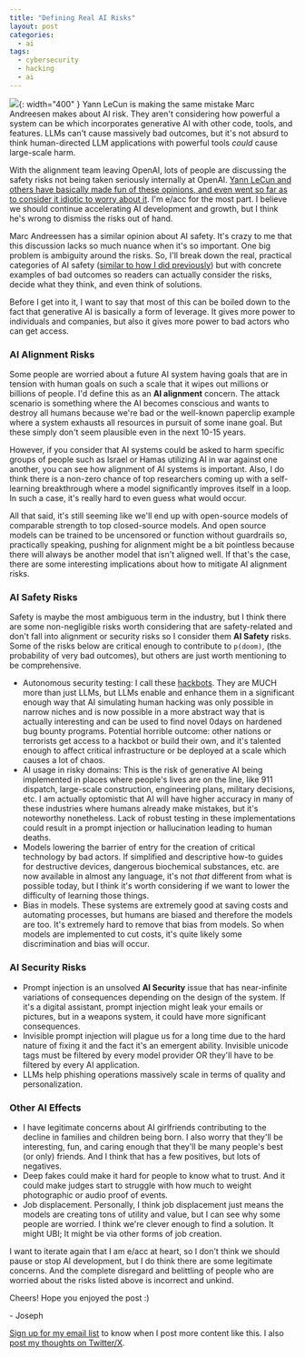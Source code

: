 ```yaml
---
title: "Defining Real AI Risks"
layout: post
categories:
  - ai
tags:
  - cybersecurity
  - hacking
  - ai
---
```

![](/assets/images/robot_mech.png){: width="400" }
Yann LeCun is making the same mistake Marc Andreesen makes about AI risk. They aren't considering how powerful a system can be which incorporates generative AI with other code, tools, and features. LLMs can't cause massively bad outcomes, but it's not absurd to think human-directed LLM applications with powerful tools _could_ cause large-scale harm.

With the alignment team leaving OpenAI, lots of people are discussing the safety risks not being taken seriously internally at OpenAI. [Yann LeCun and others have basically made fun of these opinions, and even went so far as to consider it idiotic to worry about it](https://x.com/ylecun/status/1791890883425570823). I'm e/acc for the most part. I believe we should continue accelerating AI development and growth, but I think he's wrong to dismiss the risks out of hand. 

Marc Andreessen has a similar opinion about AI safety. It's crazy to me that this discussion lacks so much nuance when it's so important. One big problem is ambiguity around the risks. So, I'll break down the real, practical categories of AI safety ([similar to how I did previously](/ai/2023/10/16/ai-security-terminology-issues.html)) but with concrete examples of bad outcomes so readers can actually consider the risks, decide what they think, and even think of solutions.

Before I get into it, I want to say that most of this can be boiled down to the fact that generative AI is basically a form of leverage. It gives more power to individuals and companies, but also it gives more power to bad actors who can get access.

### AI Alignment Risks

Some people are worried about a future AI system having goals that are in tension with human goals on such a scale that it wipes out millions or billions of people. I'd define this as an **AI alignment** concern. The attack scenario is something where the AI becomes conscious and wants to destroy all humans because we're bad or the well-known paperclip example where a system exhausts all resources in pursuit of some inane goal. But these simply don't seem plausible even in the next 10-15 years. 

However, if you consider that AI systems could be asked to harm specific groups of people such as Israel or Hamas utilizing AI in war against one another, you can see how alignment of AI systems is important. Also, I do think there is a non-zero chance of top researchers coming up with a self-learning breakthrough where a model significantly improves itself in a loop. In such a case, it's really hard to even guess what would occur. 

All that said, it's still seeming like we'll end up with open-source models of comparable strength to top closed-source models. And open source models can be trained to be uncensored or function without guardrails so, practically speaking, pushing for alignment might be a bit pointless because there will always be another model that isn't aligned well. If that's the case, there are some interesting implications about how to mitigate AI alignment risks. 

### AI Safety Risks

Safety is maybe the most ambiguous term in the industry, but I think there are some non-negligible risks worth considering that are safety-related and don't fall into alignment or security risks so I consider them **AI Safety** risks. Some of the risks below are critical enough to contribute to `p(doom)`, (the probability of very bad outcomes), but others are just worth mentioning to be comprehensive.

- Autonomous security testing: I call these [hackbots](https://josephthacker.com/ai/2024/02/21/hackbots.html). They are MUCH more than just LLMs, but LLMs enable and enhance them in a significant enough way that AI simulating human hacking was only possible in narrow niches and is now possible in a more abstract way that is actually interesting and can be used to find novel 0days on hardened bug bounty programs. Potential horrible outcome: other nations or terrorists get access to a hackbot or build their own, and it's talented enough to affect critical infrastructure or be deployed at a scale which causes a lot of chaos.
- AI usage in risky domains: This is the risk of generative AI being implemented in places where people's lives are on the line, like 911 dispatch, large-scale construction, engineering plans, military decisions, etc. I am actually optomistic that AI will have higher accuracy in many of these industries where humans already make mistakes, but it's noteworthy nonetheless. Lack of robust testing in these implementations could result in a prompt injection or hallucination leading to human deaths.
- Models lowering the barrier of entry for the creation of critical technology by bad actors. If simplified and descriptive how-to guides for destructive devices, dangerous biochemical substances, etc. are now available in almost any language, it's not _that_ different from what is possible today, but I think it's worth considering if we want to lower the difficulty of learning those things.
- Bias in models. These systems are extremely good at saving costs and automating processes, but humans are biased and therefore the models are too. It's extremely hard to remove that bias from models. So when models are implemented to cut costs, it's quite likely some discrimination and bias will occur. 

### AI Security Risks

- Prompt injection is an unsolved **AI Security** issue that has near-infinite variations of consequences depending on the design of the system. If it's a digital assistant, prompt injection might leak your emails or pictures, but in a weapons system, it could have more significant consequences.
- Invisible prompt injection will plague us for a long time due to the hard nature of fixing it and the fact it's an emergent ability. Invisible unicode tags must be filtered by every model provider OR they'll have to be filtered by every AI application.
- LLMs help phishing operations massively scale in terms of quality and personalization.

### Other AI Effects

- I have legitimate concerns about AI girlfriends contributing to the decline in families and children being born. I also worry that they'll be interesting, fun, and caring enough that they'll be many people's best (or only) friends. And I think that has a few positives, but lots of negatives.
- Deep fakes could make it hard for people to know what to trust. And it could make judges start to struggle with how much to weight photographic or audio proof of events. 
- Job displacement. Personally, I think job displacement just means the models are creating tons of utility and value, but I can see why some people are worried. I think we're clever enough to find a solution. It might UBI; It might be via other forms of job creation.

I want to iterate again that I am e/acc at heart, so I don't think we should pause or stop AI development, but I do think there are some legitimate concerns. And the complete disregard and belittling of people who are worried about the risks listed above is incorrect and unkind. 

Cheers! Hope you enjoyed the post :)

\- Joseph

[Sign up for my email list](https://thacker.beehiiv.com/subscribe) to know when I post more content like this.
I also [post my thoughts on Twitter/X](https://x.com/rez0__).

<meta name="twitter:card" content="summary_large_image" />
<meta name="twitter:site" content="@rez0__" />
<meta name="twitter:creator" content="@rez0__" />
<meta property="og:url" content="https://josephthacker.com/ai/2024/05/18/defining-real-ai-risks.html" />
<meta property="og:title" content="Defining Real AI Risks" />
<meta property="og:description" content="Practical examples of AI risks" />
<meta property="og:image" content="https://josephthacker.com/assets/images/robot_mech.png" />
